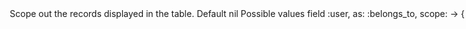 <Option name="`scope`">
Scope out the records displayed in the table.

#### Default

`nil`

#### Possible values

```ruby{3}
field :user,
  as: :belongs_to,
  scope: -> { query.approved }
```

Pass in a block where you attach scopes to the `query` object. The block gets executed in the [`ExecutionContext`](./../execution-context).
</Option>
